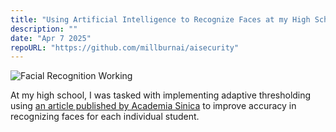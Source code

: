 ```yaml
---
title: "Using Artificial Intelligence to Recognize Faces at my High School"
description: ""
date: "Apr 7 2025"
repoURL: "https://github.com/millburnai/aisecurity"
---
```


![Facial Recognition Working](/highschool-face-ai.png)

At my high school, I was tasked with implementing adaptive thresholding using <a target="_blank" aria-label="Article from Academia Sinica" href="https://arxiv.org/pdf/1810.11160">an article published by Academia Sinica</a> to improve accuracy in recognizing faces for each individual student.